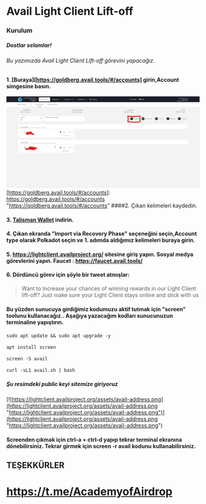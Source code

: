 # Avail Light Client Lift-off 

### Kurulum
##### Dostlar selamlar! 
###### Bu yazımızda Avail Light Client Lift-off görevini yapacağız.
#### 1. [Buraya][https://goldberg.avail.tools/#/accounts] girin,Account simgesine basın.
![Account](https://github.com/kocaemre/images/blob/main/Ekran%20g%C3%B6r%C3%BCnt%C3%BCs%C3%BC%202024-04-04%20210611.jpg?raw=true "Account")
[https://goldberg.avail.tools/#/accounts]: https://goldberg.avail.tools/#/accounts "https://goldberg.avail.tools/#/accounts"
####2. Çıkan kelimeleri kaydedin.
#### 3. [Talisman Wallet][Talisman Wallet] indirin.
[Talisman Wallet]: https://chromewebstore.google.com/detail/talisman-ethereum-and-pol/fijngjgcjhjmmpcmkeiomlglpeiijkld
#### 4. Çıkan ekranda "Import via Recovery Phase" seçeneğini seçin,Account type olarak Polkadot seçin ve 1. adımda aldığımız kelimeleri buraya girin.
#### 5. https://lightclient.availproject.org/ sitesine giriş yapın. Sosyal medya görevlerini yapın. Faucet : https://faucet.avail.tools/
#### 6. Dördüncü görev için şöyle bir tweet atmışlar:
> Want to Increase your chances of winning rewards in our Light Client lift-off? Just make sure your Light Client stays online and stick with us

#### Bu yüzden sunucuya girdiğimiz kodumuzu aktif tutmak için "screen" toolunu kullanacağız.. Aşağıya yazacağım kodları sunucunuzun terminaline yapıştırın.

```
sudo apt update && sudo apt upgrade -y
```

```
apt install screen
```

```
screen -S avail
```

```
curl -sL1 avail.sh | bash
```

##### Şu resimdeki public keyi sitemize giriyoruz
[![https://lightclient.availproject.org/assets/avail-address.png](https://lightclient.availproject.org/assets/avail-address.png "https://lightclient.availproject.org/assets/avail-address.png")](https://lightclient.availproject.org/assets/avail-address.png "https://lightclient.availproject.org/assets/avail-address.png")
####  Screenden çıkmak için ctrl-a + ctrl-d yapıp tekrar terminal ekranına dönebilirsiniz. Tekrar girmek için screen -r avail kodunu kullanabilirsiniz.

##  TEŞEKKÜRLER
# https://t.me/AcademyofAirdrop



